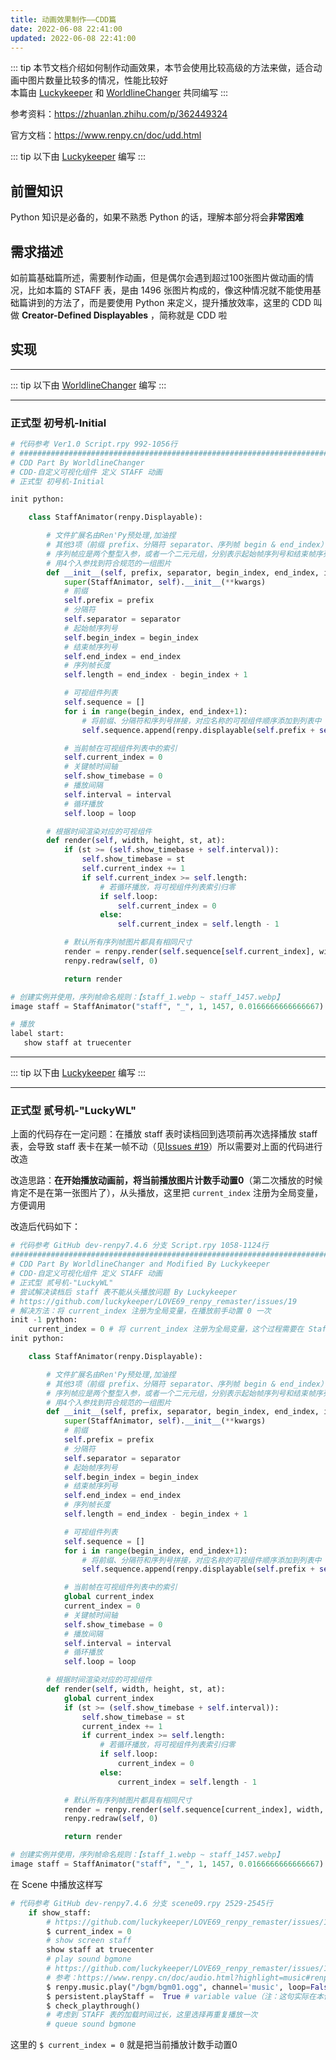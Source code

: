 ```yaml
---
title: 动画效果制作——CDD篇
date: 2022-06-08 22:41:00
updated: 2022-06-08 22:41:00
---
```


::: tip
本节文档介绍如何制作动画效果，本节会使用比较高级的方法来做，适合动画中图片数量比较多的情况，性能比较好<br/>本篇由 [Luckykeeper](https://github.com/luckykeeper) 和 [WorldlineChanger](WorldlineChanger) 共同编写
:::

参考资料：https://zhuanlan.zhihu.com/p/362449324

官方文档：https://www.renpy.cn/doc/udd.html

::: tip
以下由 [Luckykeeper](https://github.com/luckykeeper) 编写
:::

## 前置知识

Python 知识是必备的，如果不熟悉 Python 的话，理解本部分将会**非常困难**

## 需求描述

如前篇基础篇所述，需要制作动画，但是偶尔会遇到超过100张图片做动画的情况，比如本篇的 STAFF 表，是由 1496 张图片构成的，像这种情况就不能使用基础篇讲到的方法了，而是要使用 Python 来定义，提升播放效率，这里的 CDD 叫做 **Creator-Defined Displayables** ，简称就是 CDD 啦

## 实现

---

::: tip
以下由 [WorldlineChanger](WorldlineChanger) 编写
:::

---

### 正式型 初号机-Initial

```python
# 代码参考 Ver1.0 Script.rpy 992-1056行
# ######################################################################################
# CDD Part By WorldlineChanger
# CDD-自定义可视化组件 定义 STAFF 动画
# 正式型 初号机-Initial

init python:

    class StaffAnimator(renpy.Displayable):

        # 文件扩展名由Ren'Py预处理,加油捏
        # 其他3项（前缀 prefix、分隔符 separator、序列帧 begin & end_index）为 StaffAnimator 的3种必备入参
        # 序列帧应是两个整型入参，或者一个二元元组，分别表示起始帧序列号和结束帧序列号(此处使用2个整型入参)
        # 用4个入参找到符合规范的一组图片
        def __init__(self, prefix, separator, begin_index, end_index, interval, loop=False, **kwargs):
            super(StaffAnimator, self).__init__(**kwargs)
            # 前缀
            self.prefix = prefix
            # 分隔符
            self.separator = separator
            # 起始帧序列号
            self.begin_index = begin_index
            # 结束帧序列号
            self.end_index = end_index
            # 序列帧长度
            self.length = end_index - begin_index + 1

            # 可视组件列表
            self.sequence = []
            for i in range(begin_index, end_index+1):
                # 将前缀、分隔符和序列号拼接，对应名称的可视组件顺序添加到列表中
                self.sequence.append(renpy.displayable(self.prefix + self.separator + str(i)))

            # 当前帧在可视组件列表中的索引
            self.current_index = 0
            # 关键帧时间轴
            self.show_timebase = 0
            # 播放间隔
            self.interval = interval
            # 循环播放
            self.loop = loop

        # 根据时间渲染对应的可视组件
        def render(self, width, height, st, at):
            if (st >= (self.show_timebase + self.interval)):
                self.show_timebase = st
                self.current_index += 1
                if self.current_index >= self.length:
                    # 若循环播放，将可视组件列表索引归零
                    if self.loop:
                        self.current_index = 0
                    else:
                        self.current_index = self.length - 1

            # 默认所有序列帧图片都具有相同尺寸
            render = renpy.render(self.sequence[self.current_index], width, height, st, at)
            renpy.redraw(self, 0)

            return render

# 创建实例并使用，序列帧命名规则：【staff_1.webp ~ staff_1457.webp】
image staff = StaffAnimator("staff", "_", 1, 1457, 0.0166666666666667)

# 播放
label start:
   show staff at truecenter
```

---

::: tip
以下由 [Luckykeeper](https://github.com/luckykeeper) 编写
:::

---

### 正式型 贰号机-"LuckyWL"

上面的代码存在一定问题：在播放 staff 表时读档回到选项前再次选择播放 staff 表，会导致 staff 表卡在某一帧不动（见[Issues #19](https://github.com/luckykeeper/LOVE69_renpy_remaster/issues/19#issuecomment-1120189240)）所以需要对上面的代码进行改造

改造思路：**在开始播放动画前，将当前播放图片计数手动置0**（第二次播放的时候肯定不是在第一张图片了），从头播放，这里把 `current_index` 注册为全局变量，方便调用

改造后代码如下：

```python
# 代码参考 GitHub dev-renpy7.4.6 分支 Script.rpy 1058-1124行
#######################################################################################
# CDD Part By WorldlineChanger and Modified By Luckykeeper
# CDD-自定义可视化组件 定义 STAFF 动画
# 正式型 贰号机-"LuckyWL"
# 尝试解决读档后 staff 表不能从头播放问题 By Luckykeeper
# https://github.com/luckykeeper/LOVE69_renpy_remaster/issues/19
# 解决方法：将 current_index 注册为全局变量，在播放前手动置 0 一次
init -1 python:
    current_index = 0 # 将 current_index 注册为全局变量，这个过程需要在 StaffAnimator 类之前加载完成
init python:

    class StaffAnimator(renpy.Displayable):

        # 文件扩展名由Ren'Py预处理,加油捏
        # 其他3项（前缀 prefix、分隔符 separator、序列帧 begin & end_index）为 StaffAnimator 的3种必备入参
        # 序列帧应是两个整型入参，或者一个二元元组，分别表示起始帧序列号和结束帧序列号(此处使用2个整型入参)
        # 用4个入参找到符合规范的一组图片
        def __init__(self, prefix, separator, begin_index, end_index, interval, loop=False, **kwargs):
            super(StaffAnimator, self).__init__(**kwargs)
            # 前缀
            self.prefix = prefix
            # 分隔符
            self.separator = separator
            # 起始帧序列号
            self.begin_index = begin_index
            # 结束帧序列号
            self.end_index = end_index
            # 序列帧长度
            self.length = end_index - begin_index + 1

            # 可视组件列表
            self.sequence = []
            for i in range(begin_index, end_index+1):
                # 将前缀、分隔符和序列号拼接，对应名称的可视组件顺序添加到列表中
                self.sequence.append(renpy.displayable(self.prefix + self.separator + str(i)))

            # 当前帧在可视组件列表中的索引
            global current_index
            current_index = 0
            # 关键帧时间轴
            self.show_timebase = 0
            # 播放间隔
            self.interval = interval
            # 循环播放
            self.loop = loop

        # 根据时间渲染对应的可视组件
        def render(self, width, height, st, at):
            global current_index
            if (st >= (self.show_timebase + self.interval)):
                self.show_timebase = st
                current_index += 1
                if current_index >= self.length:
                    # 若循环播放，将可视组件列表索引归零
                    if self.loop:
                        current_index = 0
                    else:
                        current_index = self.length - 1

            # 默认所有序列帧图片都具有相同尺寸
            render = renpy.render(self.sequence[current_index], width, height, st, at)
            renpy.redraw(self, 0)

            return render

# 创建实例并使用，序列帧命名规则：【staff_1.webp ~ staff_1457.webp】
image staff = StaffAnimator("staff", "_", 1, 1457, 0.0166666666666667)
```

在 Scene 中播放这样写

```python
# 代码参考 GitHub dev-renpy7.4.6 分支 scene09.rpy 2529-2545行
    if show_staff:
        # https://github.com/luckykeeper/LOVE69_renpy_remaster/issues/19
        $ current_index = 0
        # show screen staff
        show staff at truecenter
        # play sound bgmone
        # https://github.com/luckykeeper/LOVE69_renpy_remaster/issues/19
        # 参考：https://www.renpy.cn/doc/audio.html?highlight=music#renpy.music.play
        $ renpy.music.play("/bgm/bgm01.ogg", channel='music', loop=False, fadeout=None, synchro_start=False, fadein=0, tight=None, if_changed=False)
        $ persistent.playStaff =  True # variable value（注：这句实际在本作没有发挥实际作用可以忽略）
        $ check_playthrough()
        # 考虑到 STAFF 表的加载时间过长，这里选择再重复播放一次
        # queue sound bgmone
```

这里的 `$ current_index = 0` 就是把当前播放计数手动置0
